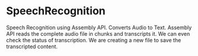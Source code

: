 # SpeechRecognition
Speech Recognition using Assembly API. Converts Audio to Text. 
Assembly API reads the complete audio file in chunks and transcripts it. 
We can even check the status of transcription. 
We are creating a new file to save the transcripted content. 
